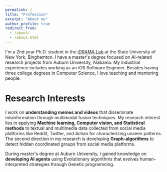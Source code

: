 ```yaml
---
permalink: /
title: "Profession"
excerpt: "About me"
author_profile: true
redirect_from: 
  - /about/
  - /about.html
---
```


I'm a 2nd year Ph.D. student in the [iDRAMA Lab](http://idrama.science) at the State University of New York, Binghamton. I have a master's degree focused on AI-related research projects from Auburn University, Alabama. My industrial experience includes working as an iOS Software Engineer. Besides having three college degrees in Computer Science, I love teaching and mentoring people.

Research Interests
======
I work on **understanding memes and videos** that disseminate misinformation through multimodal fusion techniques. My research interest lies in applying **Machine learning, Computer vision, and Statistical methods** to textual and multimedia data collected from social media platforms like Reddit, Twitter, and 4chan for characterizing unseen patterns. The second direction in my research is developing **Graph-algorithms** to detect hidden coordinated groups from social media platforms.

During master's degree at Auburn University, I gained knowledge on **developing AI agents** using Evolutionary algorithms that evolves human-interpreted strategies through Genetic programming.